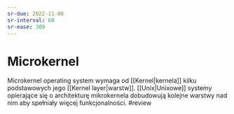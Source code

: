 ```yaml
---
sr-due: 2022-11-06
sr-interval: 60
sr-ease: 309
---
```


# Microkernel
Microkernel operating system wymaga od [[Kernel|kernela]] kilku podstawowych jego [[Kernel layer|warstw]]. [[Unix|Unixowe]] systemy opierające się o architekturę mikrokernela dobudowują kolejne warstwy nad nim aby spełniały więcej funkcjonalności.
#review